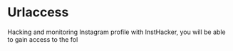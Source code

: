 # Urlaccess
Hacking and monitoring Instagram profile with InstHacker, you will be able to gain access to the fol
